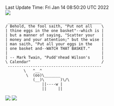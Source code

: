 Last Update Time: 
Fri Jan 14 08:50:20 UTC 2022
<br>![](https://img.shields.io/badge/%E5%A4%A7%E5%AE%B6-%E5%AE%89%E5%AE%89-green)<br>
```
 _________________________________________
/ Behold, the fool saith, "Put not all    \
| thine eggs in the one basket"--which is |
| but a manner of saying, "Scatter your   |
| money and your attention;" but the wise |
| man saith, "Put all your eggs in the    |
| one basket and--WATCH THAT BASKET."     |
|                                         |
| -- Mark Twain, "Pudd'nhead Wilson's     |
\ Calendar"                               /
 -----------------------------------------
        \   ^__^
         \  (oo)\_______
            (__)\       )\/\
                ||----w |
                ||     ||
```
![](https://github-readme-stats.vercel.app/api?username=chenlitw)
![](https://github-readme-stats.vercel.app/api/top-langs/?username=chenlitw)
